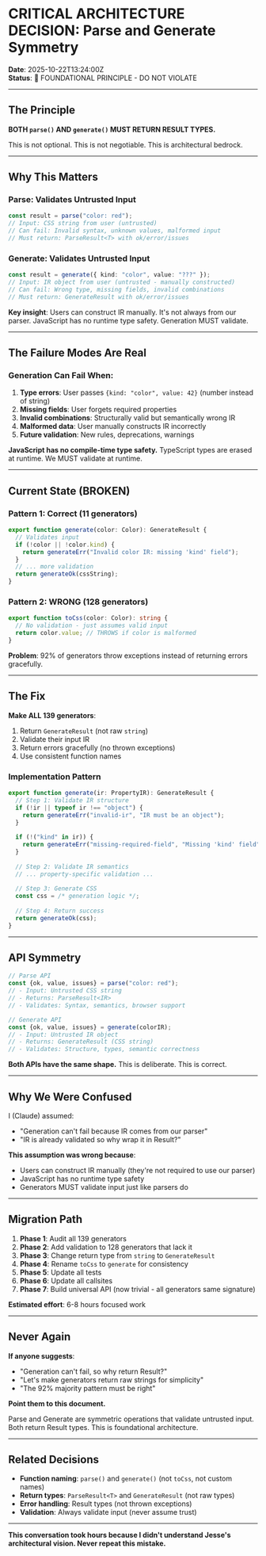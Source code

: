 # CRITICAL ARCHITECTURE DECISION: Parse and Generate Symmetry

**Date**: 2025-10-22T13:24:00Z  
**Status**: 🔴 FOUNDATIONAL PRINCIPLE - DO NOT VIOLATE

---

## The Principle

**BOTH `parse()` AND `generate()` MUST RETURN RESULT TYPES.**

This is not optional. This is not negotiable. This is architectural bedrock.

---

## Why This Matters

### Parse: Validates Untrusted Input
```typescript
const result = parse("color: red");
// Input: CSS string from user (untrusted)
// Can fail: Invalid syntax, unknown values, malformed input
// Must return: ParseResult<T> with ok/error/issues
```

### Generate: Validates Untrusted Input
```typescript
const result = generate({ kind: "color", value: "???" });
// Input: IR object from user (untrusted - manually constructed)
// Can fail: Wrong type, missing fields, invalid combinations
// Must return: GenerateResult with ok/error/issues
```

**Key insight**: Users can construct IR manually. It's not always from our parser. JavaScript has no runtime type safety. Generation MUST validate.

---

## The Failure Modes Are Real

### Generation Can Fail When:

1. **Type errors**: User passes `{kind: "color", value: 42}` (number instead of string)
2. **Missing fields**: User forgets required properties
3. **Invalid combinations**: Structurally valid but semantically wrong IR
4. **Malformed data**: User manually constructs IR incorrectly
5. **Future validation**: New rules, deprecations, warnings

**JavaScript has no compile-time type safety.** TypeScript types are erased at runtime. We MUST validate at runtime.

---

## Current State (BROKEN)

### Pattern 1: Correct (11 generators)
```typescript
export function generate(color: Color): GenerateResult {
  // Validates input
  if (!color || !color.kind) {
    return generateErr("Invalid color IR: missing 'kind' field");
  }
  // ... more validation
  return generateOk(cssString);
}
```

### Pattern 2: WRONG (128 generators)
```typescript
export function toCss(color: Color): string {
  // No validation - just assumes valid input
  return color.value; // THROWS if color is malformed
}
```

**Problem**: 92% of generators throw exceptions instead of returning errors gracefully.

---

## The Fix

**Make ALL 139 generators**:
1. Return `GenerateResult` (not raw `string`)
2. Validate their input IR
3. Return errors gracefully (no thrown exceptions)
4. Use consistent function names

### Implementation Pattern

```typescript
export function generate(ir: PropertyIR): GenerateResult {
  // Step 1: Validate IR structure
  if (!ir || typeof ir !== "object") {
    return generateErr("invalid-ir", "IR must be an object");
  }
  
  if (!("kind" in ir)) {
    return generateErr("missing-required-field", "Missing 'kind' field");
  }
  
  // Step 2: Validate IR semantics
  // ... property-specific validation ...
  
  // Step 3: Generate CSS
  const css = /* generation logic */;
  
  // Step 4: Return success
  return generateOk(css);
}
```

---

## API Symmetry

```typescript
// Parse API
const {ok, value, issues} = parse("color: red");
// - Input: Untrusted CSS string
// - Returns: ParseResult<IR>
// - Validates: Syntax, semantics, browser support

// Generate API
const {ok, value, issues} = generate(colorIR);
// - Input: Untrusted IR object
// - Returns: GenerateResult (CSS string)
// - Validates: Structure, types, semantic correctness
```

**Both APIs have the same shape.** This is deliberate. This is correct.

---

## Why We Were Confused

I (Claude) assumed:
- "Generation can't fail because IR comes from our parser"
- "IR is already validated so why wrap it in Result?"

**This assumption was wrong because**:
- Users can construct IR manually (they're not required to use our parser)
- JavaScript has no runtime type safety
- Generators MUST validate input just like parsers do

---

## Migration Path

1. **Phase 1**: Audit all 139 generators
2. **Phase 2**: Add validation to 128 generators that lack it
3. **Phase 3**: Change return type from `string` to `GenerateResult`
4. **Phase 4**: Rename `toCss` to `generate` for consistency
5. **Phase 5**: Update all tests
6. **Phase 6**: Update all callsites
7. **Phase 7**: Build universal API (now trivial - all generators same signature)

**Estimated effort**: 6-8 hours focused work

---

## Never Again

**If anyone suggests**:
- "Generation can't fail, so why return Result?"
- "Let's make generators return raw strings for simplicity"
- "The 92% majority pattern must be right"

**Point them to this document.**

Parse and Generate are symmetric operations that validate untrusted input. Both return Result types. This is foundational architecture.

---

## Related Decisions

- **Function naming**: `parse()` and `generate()` (not `toCss`, not custom names)
- **Return types**: `ParseResult<T>` and `GenerateResult` (not raw types)
- **Error handling**: Result types (not thrown exceptions)
- **Validation**: Always validate input (never assume trust)

---

**This conversation took hours because I didn't understand Jesse's architectural vision. Never repeat this mistake.**
